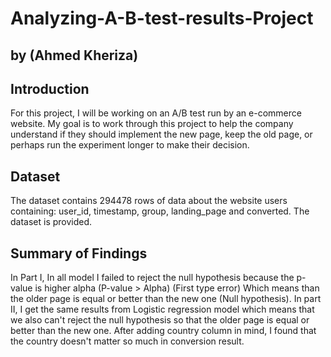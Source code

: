 # Analyzing-A-B-test-results-Project
## by (Ahmed Kheriza)

## Introduction

For this project, I will be working on an A/B test run by an e-commerce website. 
My goal is to work through this project to help the company understand if they should implement the new page, keep the old page, or perhaps run the experiment longer to make their decision.

## Dataset

The dataset contains 294478 rows of data about the website users containing:
user_id,	timestamp,	group,	landing_page and	converted.
The dataset is provided.


## Summary of Findings

In Part I, In all model I failed to reject the null hypothesis because the p-value is higher alpha (P-value > Alpha) (First type error) Which means than the older page is equal or better than the new one (Null hypothesis).
In part II, I get the same results from Logistic regression model which means that we also can't reject the null hypothesis so that the older page is equal or better than the new one.
After adding country column in mind, I found that the country doesn't matter so much in conversion result.
